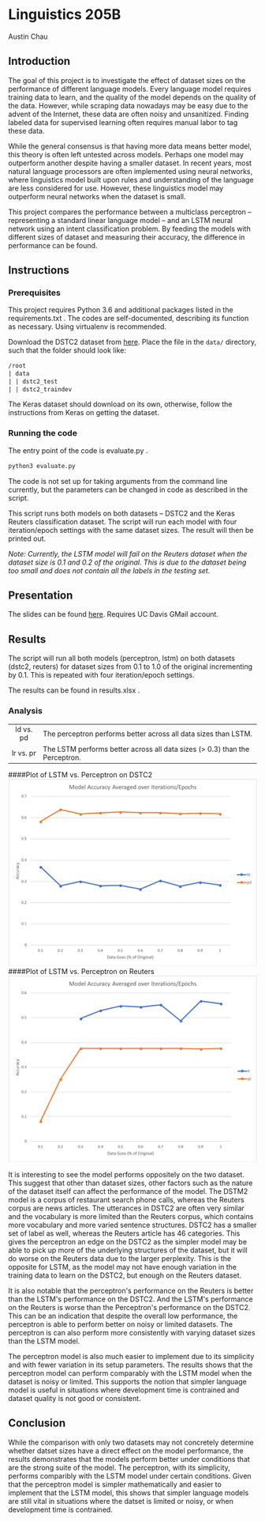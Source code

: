# Linguistics 205B
Austin Chau
## Introduction
The goal of this project is to investigate the effect of dataset sizes on the performance of different language models. Every language model requires training data to learn, and the quality of the model depends on the quality of the data. However, while scraping data nowadays may be easy due to the advent of the Internet, these data are often noisy and unsanitized. Finding labeled data for supervised learning often requires manual labor to tag these data. 

While the general consensus is that having more data means better model, this theory is often left untested across models. Perhaps one model may outperform another despite having a smaller dataset. In recent years, most natural language processors are often implemented using neural networks, where linguistics model built upon rules and understanding of the language are less considered for use. However, these linguistics model may outperform neural networks when the dataset is small.

This project compares the performance between a multiclass perceptron – representing a standard linear language model – and an LSTM neural network using an intent classification problem. By feeding the models with different sizes of dataset and measuring their accuracy, the difference in performance can be found.

## Instructions
### Prerequisites
This project requires Python 3.6 and additional packages listed in the requirements.txt . The codes are self-documented, describing its function as necessary. Using virtualenv is recommended. 

Download the DSTC2 dataset from [here](http://camdial.org/~mh521/dstc/). Place the file in the `data/` directory, such that the folder should look like:
```
/root
| data
| | dstc2_test
| | dstc2_traindev
``` 
The Keras dataset should download on its own, otherwise, follow the instructions from Keras on getting the dataset.

###  Running the code
The entry point of the code is evaluate.py . 
```bash
python3 evaluate.py
```
The code is not set up for taking arguments from the command line currently, but the parameters can be changed in code as described in the script.

This script runs both models on both datasets – DSTC2 and the Keras Reuters classification dataset. The script will run each model with four iteration/epoch settings with the same dataset sizes. The result will then be printed out.

*Note: Currently, the LSTM model will fail on the Reuters dataset when the dataset size is 0.1 and 0.2 of the original. This is due to the dataset being too small and does not contain all the labels in the testing set.* 

## Presentation
The slides can be found [here](https://docs.google.com/presentation/d/15-K2xzoMKHhroBUoTO1XjPy7ZxUGU3EDAj02kVOjaj0/edit?usp=sharing). Requires UC Davis GMail account.

## Results
The script will run all both models (perceptron, lstm) on both datasets (dstc2, reuters) for dataset sizes from 0.1 to 1.0 of the original incrementing by 0.1. This is repeated with four iteration/epoch settings.

The results can be found in results.xlsx . 

### Analysis
| | |
|:---:|:---|
| ld vs. pd | The perceptron performs better across all data sizes than LSTM. | 
| lr vs. pr | The LSTM performs better across all data sizes (> 0.3) than the Perceptron. |

####Plot of LSTM vs. Perceptron on DSTC2
![ld_pd_chart](/results/ld_pd.png?raw=true "Plot of LSTM vs. Perceptron on DSTC2")
####Plot of LSTM vs. Perceptron on Reuters
![ld_pd_chart](/results/lr_pr.png?raw=true "Plot of LSTM vs. Perceptron on Reuters")

It is interesting to see the model performs oppositely on the two dataset. This suggest that other than dataset sizes, other factors such as the nature of the dataset itself can affect the performance of the model. The DSTM2 model is a corpus of restaurant search phone calls, whereas the Reuters corpus are news articles. The utterances in DSTC2 are often very similar and the vocabulary is more limited than the Reuters corpus, which contains more vocabulary and more varied sentence structures. DSTC2 has a  smaller set of label as well, whereas the Reuters article has 46 categories. This gives the perceptron an edge on the DSTC2 as the simpler model may be able to pick up more of the underlying structures of the dataset, but it will do worse on the Reuters data due to the larger perplexity. This is the opposite for LSTM, as the model may not have enough variation in the training data to learn on the DSTC2, but enough on the Reuters dataset.

It is also notable that the perceptron's performance on the Reuters is better than the LSTM's performance on the DSTC2. And the LSTM's performance on the Reuters is worse than the Perceptron's performance on the DSTC2. This can be an indication that despite the overall low performance, the perceptron is able to perform better on noisy or limited datasets. The perceptron is can also perform more consistently with varying dataset sizes than the LSTM model.

The perceptron model is also much easier to implement due to its simplicity and with fewer variation in its setup parameters. The results shows that the perceptron model can perform comparably with the LSTM model when the dataset is noisy or limited. This supports the notion that simpler language model is useful in situations where development time is contrained and dataset quality is not good or consistent.

## Conclusion
While the comparison with only two datasets may not concretely determine whether datset sizes have a direct effect on the model performance, the results demonstrates that the models perform better under conditions that are the strong suite of the model. The perceptron, with its simplicity, performs comparibly with the LSTM model under certain conditions. Given that the perceptron model is simpler mathematically and easier to implement that the LSTM model, this shows that simpler language models are still vital in situations where the datset is limited or noisy, or when development time is contrained. 